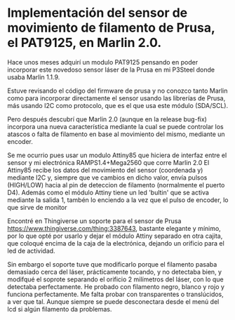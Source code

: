 # Implementación del sensor de movimiento de filamento de Prusa, el PAT9125, en Marlin 2.0.
Hace unos meses adquirí un modulo PAT9125 pensando en poder incorporar este novedoso sensor láser de la Prusa en mi P3Steel donde usaba Marlin 1.1.9.

Estuve revisando el código del firmware de prusa y no conozco tanto Marlin como para incorporar directamente el sensor usando las librerías de Prusa, más usando I2C como protocolo, que es el que usa este módulo (SDA/SCL).

Pero después descubrí que Marlin 2.0 (aunque en la release bug-fix) incorpora una nueva característica mediante la cual se puede controlar los atascos o falta de filamento en base al movimiento del mismo, mediante un encoder.

Se me ocurrio pues usar un modulo Attiny85 que hiciera de interfaz entre el sensor y mi electrónica RAMPS1.4+Mega2560 que corre Marlin 2.0
El Attiny85 recibe los datos del movimiento del sensor (coordenada y) mediante I2C y, siempre que ve cambios en dicho valor, envía pulsos (HIGH/LOW) hacia al pin de deteccion de filamento (normalmente el puerto D4). Además como el módulo Attiny tiene un led 'bultin' que se activa mediante la salida 1, tambén lo enciendo a la vez que el pulso de encoder, lo que sirve de monitor

Encontré en Thingiverse un soporte para el sensor de Prusa https://www.thingiverse.com/thing:3387643, bastante elegante y mínimo, por lo que opté por usarlo y dejar el módulo Attiny separado en otra cajita, que coloqué encima de la caja de la electrónica,  dejando un orificio para el led de actividad. 

Sin embargo el soporte tuve que modificarlo porque el filamento pasaba demasiado cerca del láser, prácticamente tocando, y no detectaba bien, y modifqué el soprote separando el orificio 2 milímetros del láser, con lo que detectaba perfectamente. He probado con filamento negro, blanco y rojo y funciona perfectamente. Me falta probar con transparentes o translúcidos, a ver que tal. Aunque siempre se puede desconectara desde el menú del lcd si algún filamento da problemas.

